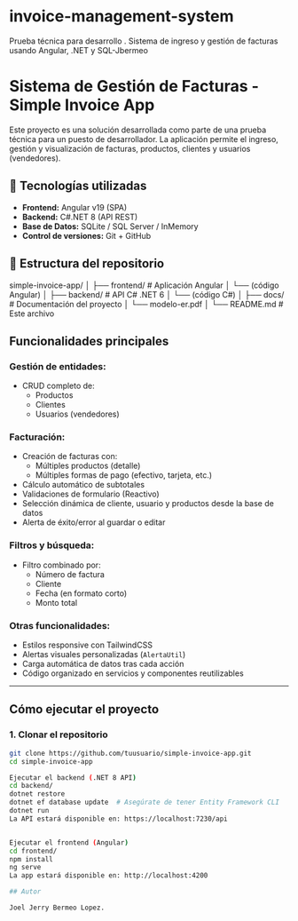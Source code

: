 # invoice-management-system
Prueba técnica para desarrollo . Sistema de ingreso y gestión de facturas usando Angular, .NET y SQL-Jbermeo

# Sistema de Gestión de Facturas - Simple Invoice App

Este proyecto es una solución desarrollada como parte de una prueba técnica para un puesto de desarrollador. La aplicación permite el ingreso, gestión y visualización de facturas, productos, clientes y usuarios (vendedores).

## 🚀 Tecnologías utilizadas

- **Frontend:** Angular v19 (SPA)
- **Backend:** C#.NET 8 (API REST)
- **Base de Datos:** SQLite / SQL Server / InMemory
- **Control de versiones:** Git + GitHub

## 📁 Estructura del repositorio
simple-invoice-app/ │ ├── frontend/ # Aplicación Angular │ └── (código Angular) │ ├── backend/ # API C# .NET 6 │ └── (código C#) │ ├── docs/ # Documentación del proyecto │ └── modelo-er.pdf │ └── README.md # Este archivo

##  Funcionalidades principales

###  Gestión de entidades:

- CRUD completo de:
  - Productos
  - Clientes
  - Usuarios (vendedores)

###  Facturación:

- Creación de facturas con:
  - Múltiples productos (detalle)
  - Múltiples formas de pago (efectivo, tarjeta, etc.)
- Cálculo automático de subtotales
- Validaciones de formulario (Reactivo)
- Selección dinámica de cliente, usuario y productos desde la base de datos
- Alerta de éxito/error al guardar o editar

###  Filtros y búsqueda:

- Filtro combinado por:
  - Número de factura
  - Cliente
  - Fecha (en formato corto)
  - Monto total

###  Otras funcionalidades:

- Estilos responsive con TailwindCSS
- Alertas visuales personalizadas (`AlertaUtil`)
- Carga automática de datos tras cada acción
- Código organizado en servicios y componentes reutilizables

---

##  Cómo ejecutar el proyecto

### 1. Clonar el repositorio

```bash
git clone https://github.com/tuusuario/simple-invoice-app.git
cd simple-invoice-app

Ejecutar el backend (.NET 8 API)
cd backend/
dotnet restore
dotnet ef database update  # Asegúrate de tener Entity Framework CLI
dotnet run
La API estará disponible en: https://localhost:7230/api


Ejecutar el frontend (Angular)
cd frontend/
npm install
ng serve
La app estará disponible en: http://localhost:4200

## Autor

Joel Jerry Bermeo Lopez.
